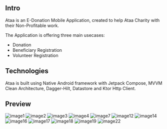 ## Intro
Ataa is an E-Donation Mobile Application, created to help Ataa Charity with their Non-Profitable work.

The Application is offering three main usecases:
* Donation
* Beneficiary Registration
* Volunteer Registration

## Technologies
Ataa is built using Native Android framework with Jetpack Compose, MVVM Clean Architecture, Dagger-Hilt, Datastore and Ktor Http Client.

## Preview
![image1](https://user-images.githubusercontent.com/57716361/187018761-9ef4ec4f-44d7-44d0-9357-6fd2b15fc99c.png)
![image2](https://user-images.githubusercontent.com/57716361/187018911-3592a5f1-faa8-476f-b13c-75ae1860891f.png)
![image3](https://user-images.githubusercontent.com/57716361/187018762-137c4d84-3aeb-4fee-8770-f52ebba7047c.png)
![image4](https://user-images.githubusercontent.com/57716361/187018764-69d24d0a-25f8-42c4-bd52-03fb07c9cfa6.png)
![image7](https://user-images.githubusercontent.com/57716361/187018765-1eca4cef-9d2e-4402-afb2-7588410b6792.png)
![image12](https://user-images.githubusercontent.com/57716361/187018766-805a9807-4d81-4baa-b068-3e218b04ca5f.png)
![image14](https://user-images.githubusercontent.com/57716361/187018767-2d3ea278-a75f-4454-94dc-1c23fd59a7bd.png)
![image16](https://user-images.githubusercontent.com/57716361/187018820-b5e6f43f-a93d-4dc5-9d74-855d4703d0ee.png)
![image17](https://user-images.githubusercontent.com/57716361/187018769-45ec678b-ff13-4fa7-a6b0-4465cdc3f400.png)
![image18](https://user-images.githubusercontent.com/57716361/187018825-1982bfc9-58d9-4533-953e-fb4d239bb2ef.png)
![image19](https://user-images.githubusercontent.com/57716361/187018770-fb468349-2a6f-4aa1-81d3-34319d937b0a.png)
![image22](https://user-images.githubusercontent.com/57716361/187018772-4b931bef-100f-4aae-8ce1-09eeb51e53af.png)
